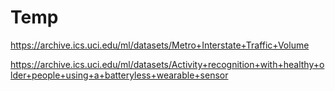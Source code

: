 # Temp

https://archive.ics.uci.edu/ml/datasets/Metro+Interstate+Traffic+Volume

https://archive.ics.uci.edu/ml/datasets/Activity+recognition+with+healthy+older+people+using+a+batteryless+wearable+sensor
